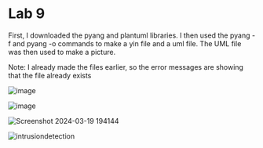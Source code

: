# Lab 9

First, I downloaded the pyang and plantuml libraries.  I then used the pyang -f and pyang -o commands to make a yin file and a uml file.  The UML file was then used to make a picture.

Note: I already made the files earlier, so the error messages are showing that the file already exists

![image](https://github.com/BlazedFir511/EE322/assets/65604948/7ad2ea4f-9da9-4d18-9273-e1340907e247)

![image](https://github.com/BlazedFir511/EE322/assets/65604948/3f1db901-fff6-4f48-a337-7e299e5a3b67)

![Screenshot 2024-03-19 194144](https://github.com/BlazedFir511/EE322/assets/65604948/25c2b22f-59ce-401c-ae3e-593ee3f98f51)

![intrusiondetection](https://github.com/BlazedFir511/EE322/assets/65604948/a1b94c83-51f0-4787-a5d7-23792dc8dccd)


